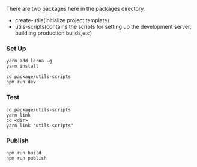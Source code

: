 There are two packages here in the packages directory.
- create-utils(initialize project template)
- utils-scripts(contains the scripts for setting up the development server, buildiing production builds,etc)

### Set Up
```
yarn add lerna -g
yarn install

cd package/utils-scripts
npm run dev
```

### Test
```
cd package/utils-scripts
yarn link
cd <dir>
yarn link 'utils-scripts'
```

### Publish
```
npm run build
npm run publish
```